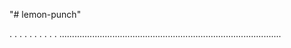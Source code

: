 "# lemon-punch"

.
.
.
.
.
.
.
.
.
.
........................................................................................